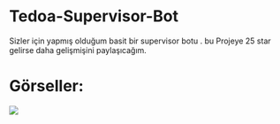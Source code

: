 # Tedoa-Supervisor-Bot
Sizler için yapmış olduğum basit bir supervisor botu . bu Projeye 25 star gelirse daha gelişmişini paylaşıcağım.

# Görseller:
<img src="https://cdn.discordapp.com/attachments/837514325521596427/864920591718285322/unknown.png">
